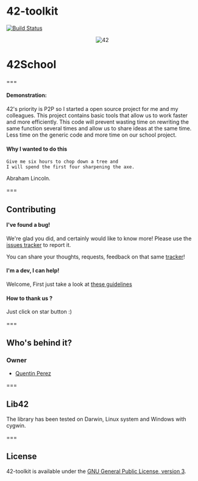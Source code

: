 42-toolkit
==========

[![Build Status](https://travis-ci.org/QuentinPerez/42-toolkit.svg?branch=master)](https://travis-ci.org/QuentinPerez/42-toolkit)

<p align="center">
	<img src="https://raw.github.com/QuentinPerez/42-toolkit/master/doc/images/logo-42.png" alt="42" title="42">
</p>

# 42School
===

#### Demonstration:
42's priority is P2P so I started a open source project for me and my colleagues.
This project contains basic tools that allow us to work faster and more efficiently.
This code will prevent wasting time on rewriting the same function several times
and allow us to share ideas at the same time.
Less time on the generic code and more time on our school project.

#### Why I wanted to do this

	Give me six hours to chop down a tree and
	I will spend the first four sharpening the axe.
Abraham Lincoln.

===
## Contributing

#### I've found a bug!

We're glad you did, and certainly would like to know more! Please use the [issues tracker](https://github.com/42School/42-toolkit/issues) to report it.

You can share your thoughts, requests, feedback on that same [tracker](https://github.com/42School/42-toolkit/issues)!

#### I'm a dev, I can help!

Welcome, First just take a look at [these guidelines](CONTRIBUTING.md)

#### How to thank us ?

Just click on star button :)

===

## Who's behind it?

### Owner
* [Quentin Perez](https://github.com/QuentinPerez)

===

## Lib42

The library has been tested on Darwin, Linux system and Windows with cygwin.

===

## License

42-toolkit is available under the [GNU General Public License, version 3](LICENSE).
